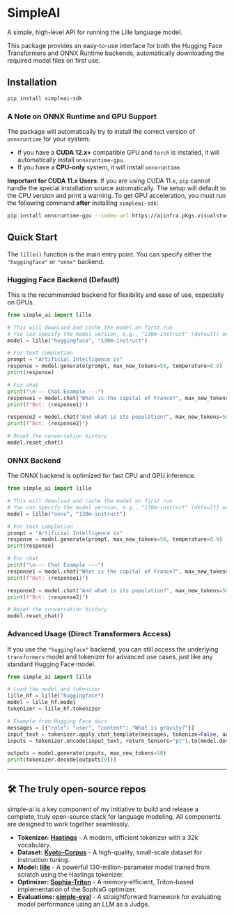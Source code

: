 # SimpleAI

A simple, high-level API for running the Lille language model.

This package provides an easy-to-use interface for both the Hugging Face Transformers and ONNX Runtime backends, automatically downloading the required model files on first use.

## Installation

```bash
pip install simpleai-sdk
```

### A Note on ONNX Runtime and GPU Support

The package will automatically try to install the correct version of `onnxruntime` for your system:

-   If you have a **CUDA 12.x+** compatible GPU and `torch` is installed, it will automatically install `onnxruntime-gpu`.
-   If you have a **CPU-only** system, it will install `onnxruntime`.

**Important for CUDA 11.x Users:**
If you are using CUDA 11.x, `pip` cannot handle the special installation source automatically. The setup will default to the CPU version and print a warning. To get GPU acceleration, you must run the following command **after** installing `simpleai-sdk`:

```bash
pip install onnxruntime-gpu --index-url https://aiinfra.pkgs.visualstudio.com/PublicPackages/_packaging/onnxruntime-cuda-11/pypi/simple/
```

## Quick Start

The `lille()` function is the main entry point. You can specify either the `"huggingface"` or `"onnx"` backend.

### Hugging Face Backend (Default)

This is the recommended backend for flexibility and ease of use, especially on GPUs.

```python
from simple_ai import lille

# This will download and cache the model on first run
# You can specify the model version, e.g., "130m-instruct" (default) or "130m-base"
model = lille("huggingface", "130m-instruct") 

# For text completion
prompt = "Artificial Intelligence is"
response = model.generate(prompt, max_new_tokens=50, temperature=0.9)
print(response)

# For chat
print("\n--- Chat Example ---")
response1 = model.chat("What is the capital of France?", max_new_tokens=50, top_k=200)
print(f"Bot: {response1}")

response2 = model.chat("And what is its population?", max_new_tokens=50, top_p=0.90)
print(f"Bot: {response2}")

# Reset the conversation history
model.reset_chat()
```

### ONNX Backend

The ONNX backend is optimized for fast CPU and GPU inference.

```python
from simple_ai import lille

# This will download and cache the model on first run
# You can specify the model version, e.g., "130m-instruct" (default) or "130m-base"
model = lille("onnx", "130m-instruct") 

# For text completion
prompt = "Artificial Intelligence is"
response = model.generate(prompt, max_new_tokens=50, temperature=0.9)
print(response)

# For chat
print("\n--- Chat Example ---")
response1 = model.chat("What is the capital of France?", max_new_tokens=50, top_k=200)
print(f"Bot: {response1}")

response2 = model.chat("And what is its population?", max_new_tokens=50, top_p=0.90)
print(f"Bot: {response2}")

# Reset the conversation history
model.reset_chat()
```

### Advanced Usage (Direct Transformers Access)

If you use the `"huggingface"` backend, you can still access the underlying `transformers` model and tokenizer for advanced use cases, just like any standard Hugging Face model.

```python
from simple_ai import lille

# Load the model and tokenizer
lille_hf = lille("huggingface")
model = lille_hf.model
tokenizer = lille_hf.tokenizer

# Example from Hugging Face docs
messages = [{"role": "user", "content": "What is gravity?"}]
input_text = tokenizer.apply_chat_template(messages, tokenize=False, add_generation_prompt=True)
inputs = tokenizer.encode(input_text, return_tensors="pt").to(model.device)

outputs = model.generate(inputs, max_new_tokens=50)
print(tokenizer.decode(outputs[0]))
```

---

## 🛠️ The truly open-source repos

simple-ai is a key component of my initiative to build and release a complete, truly open-source stack for language modeling. All components are designed to work together seamlessly.

*   **Tokenizer:** **[Hastings](https://github.com/Nikityyy/Hastings)** - A modern, efficient tokenizer with a 32k vocabulary.
*   **Dataset:** **[Kyoto-Corpus](https://github.com/Nikityyy/Kyoto-Corpus)** - A high-quality, small-scale dataset for instruction tuning.
*   **Model:** **[lille](https://github.com/Nikityyy/lille)** - A powerful 130-million-parameter model trained from scratch using the Hastings tokenizer.
*   **Optimizer:** **[Sophia-Triton](https://github.com/Nikityyy/Sophia-Triton)** - A memory-efficient, Triton-based implementation of the SophiaG optimizer.
*   **Evaluations:** **[simple-eval](https://github.com/Nikityyy/simple-eval)** - A straightforward framework for evaluating model performance using an LLM as a Judge.
